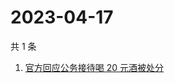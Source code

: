 # 2023-04-17

共 1 条

<!-- BEGIN ZHIHUSEARCH -->
<!-- 最后更新时间 Mon Apr 17 2023 01:09:36 GMT+0800 (China Standard Time) -->
1. [官方回应公务接待喝 20 元酒被处分](https://www.zhihu.com/search?q=官方回应公务接待喝%2020%20元酒被处分)
<!-- END ZHIHUSEARCH -->

